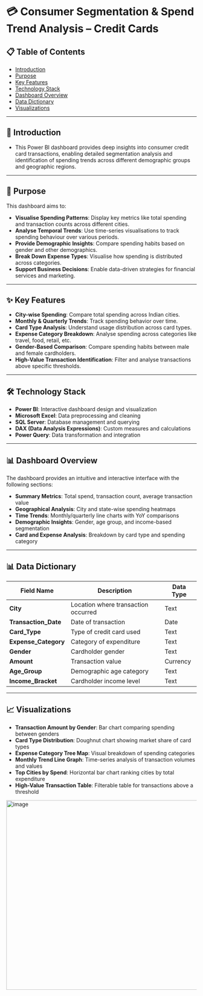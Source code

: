 # 💳 Consumer Segmentation & Spend Trend Analysis – Credit Cards

## 📋 Table of Contents
- [Introduction](#introduction)
- [Purpose](#purpose)
- [Key Features](#key-features)
- [Technology Stack](#technology-stack)
- [Dashboard Overview](#dashboard-overview)
- [Data Dictionary](#data-dictionary)
- [Visualizations](#visualizations)

---

## 🎯 Introduction

- This Power BI dashboard provides deep insights into consumer credit card transactions, enabling detailed segmentation analysis and identification of spending trends across different demographic groups and geographic regions.
---

## 🎯 Purpose

This dashboard aims to:

- **Visualise Spending Patterns**: Display key metrics like total spending and transaction counts across different cities.
- **Analyse Temporal Trends**: Use time-series visualisations to track spending behaviour over various periods.
- **Provide Demographic Insights**: Compare spending habits based on gender and other demographics.
- **Break Down Expense Types**: Visualise how spending is distributed across categories.
- **Support Business Decisions**: Enable data-driven strategies for financial services and marketing.

---

## ✨ Key Features

- **City-wise Spending**: Compare total spending across Indian cities.
- **Monthly & Quarterly Trends**: Track spending behavior over time.
- **Card Type Analysis**: Understand usage distribution across card types.
- **Expense Category Breakdown**: Analyse spending across categories like travel, food, retail, etc.
- **Gender-Based Comparison**: Compare spending habits between male and female cardholders.
- **High-Value Transaction Identification**: Filter and analyse transactions above specific thresholds.

---

## 🛠️ Technology Stack

- **Power BI**: Interactive dashboard design and visualization
- **Microsoft Excel**: Data preprocessing and cleaning
- **SQL Server**: Database management and querying
- **DAX (Data Analysis Expressions)**: Custom measures and calculations
- **Power Query**: Data transformation and integration

---

## 📊 Dashboard Overview

The dashboard provides an intuitive and interactive interface with the following sections:

- **Summary Metrics**: Total spend, transaction count, average transaction value
- **Geographical Analysis**: City and state-wise spending heatmaps
- **Time Trends**: Monthly/quarterly line charts with YoY comparisons
- **Demographic Insights**: Gender, age group, and income-based segmentation
- **Card and Expense Analysis**: Breakdown by card type and spending category

---

## 📊 Data Dictionary

| Field Name | Description | Data Type |
|------------|-------------|-----------|
| **City** | Location where transaction occurred | Text |
| **Transaction_Date** | Date of transaction | Date |
| **Card_Type** | Type of credit card used | Text |
| **Expense_Category** | Category of expenditure | Text |
| **Gender** | Cardholder gender | Text |
| **Amount** | Transaction value | Currency |
| **Age_Group** | Demographic age category | Text |
| **Income_Bracket** | Cardholder income level | Text |

---

## 📈 Visualizations

- **Transaction Amount by Gender**: Bar chart comparing spending between genders
- **Card Type Distribution**: Doughnut chart showing market share of card types
- **Expense Category Tree Map**: Visual breakdown of spending categories
- **Monthly Trend Line Graph**: Time-series analysis of transaction volumes and values
- **Top Cities by Spend**: Horizontal bar chart ranking cities by total expenditure
- **High-Value Transaction Table**: Filterable table for transactions above a threshold


<img width="902" height="501" alt="image" src="https://github.com/user-attachments/assets/4e5fab84-feea-40ff-b6d0-de74bcfc9451" />
